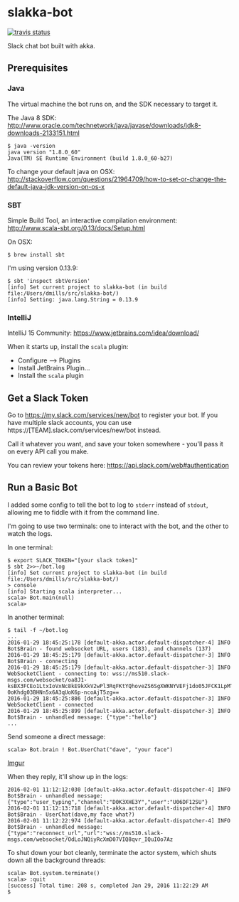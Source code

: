 # slakka-bot

[![travis status](https://travis-ci.org/dvmlls/slakka-bot.svg?branch=master)](https://travis-ci.org/dvmlls/slakka-bot)

Slack chat bot built with akka.  

## Prerequisites

### Java

The virtual machine the bot runs on, and the SDK necessary to target it. 

The Java 8 SDK: http://www.oracle.com/technetwork/java/javase/downloads/jdk8-downloads-2133151.html

```
$ java -version
java version "1.8.0_60"
Java(TM) SE Runtime Environment (build 1.8.0_60-b27)
```

To change your default java on OSX: http://stackoverflow.com/questions/21964709/how-to-set-or-change-the-default-java-jdk-version-on-os-x

### SBT

Simple Build Tool, an interactive compilation environment: http://www.scala-sbt.org/0.13/docs/Setup.html

On OSX:
```
$ brew install sbt
```

I'm using version 0.13.9: 
```
$ sbt 'inspect sbtVersion'
[info] Set current project to slakka-bot (in build file:/Users/dmills/src/slakka-bot/)
[info] Setting: java.lang.String = 0.13.9
```

### IntelliJ

IntelliJ 15 Community: https://www.jetbrains.com/idea/download/ 

When it starts up, install the `scala` plugin:
* Configure --> Plugins
* Install JetBrains Plugin...
* Install the `scala` plugin

## Get a Slack Token

Go to https://my.slack.com/services/new/bot to register your bot. If you have multiple slack accounts, you can use https://[TEAM].slack.com/services/new/bot instead. 

Call it whatever you want, and save your token somewhere - you'll pass it on every API call you make. 

You can review your tokens here: https://api.slack.com/web#authentication 

## Run a Basic Bot

I added some config to tell the bot to log to `stderr` instead of `stdout`, allowing me to fiddle with it from the command line.

I'm going to use two terminals: one to interact with the bot, and the other to watch the logs.

In one terminal:
```
$ export SLACK_TOKEN="[your slack token]"
$ sbt 2>>~/bot.log
[info] Set current project to slakka-bot (in build file:/Users/dmills/src/slakka-bot/)
> console 
[info] Starting scala interpreter...
scala> Bot.main(null)
scala> 
```

In another terminal:
```
$ tail -f ~/bot.log
...
2016-01-29 18:45:25:178 [default-akka.actor.default-dispatcher-4] INFO Bot$Brain - found websocket URL, users (183), and channels (137)
2016-01-29 18:45:25:179 [default-akka.actor.default-dispatcher-3] INFO Bot$Brain - connecting
2016-01-29 18:45:25:179 [default-akka.actor.default-dispatcher-3] INFO WebSocketClient - connecting to: wss://ms510.slack-msgs.com/websocket/oa8J1-ksBX3FCEo1LtxIoVxNc8kE9kXkV2wPl3RqFKtYQhoveZS6SgXWKNYVEFj1do05JFCK1LpMT9oE_CkMWqmu61MIys29I5PL1tZ_2xkYNYqGMebv-0oKhdg03BHNn5x6A3qUoK6p-ncoAjT5zg==
2016-01-29 18:45:25:886 [default-akka.actor.default-dispatcher-3] INFO WebSocketClient - connected
2016-01-29 18:45:25:899 [default-akka.actor.default-dispatcher-3] INFO Bot$Brain - unhandled message: {"type":"hello"}
...
```

Send someone a direct message:
```
scala> Bot.brain ! Bot.UserChat("dave", "your face")
```

[Imgur](http://i.imgur.com/YhidXhl.png)

When they reply, it'll show up in the logs:
```
2016-02-01 11:12:12:030 [default-akka.actor.default-dispatcher-4] INFO Bot$Brain - unhandled message: {"type":"user_typing","channel":"D0K3XHE3Y","user":"U06DF12SU"}
2016-02-01 11:12:13:718 [default-akka.actor.default-dispatcher-4] INFO Bot$Brain - UserChat(dave,my face what?)
2016-02-01 11:12:22:974 [default-akka.actor.default-dispatcher-4] INFO Bot$Brain - unhandled message: {"type":"reconnect_url","url":"wss://ms510.slack-msgs.com/websocket/OdLoJNQiyRcXmD07VIQ8qvr_IQuIOo7Az
```


To shut down your bot cleanly, terminate the actor system, which shuts down all the background threads:
```
scala> Bot.system.terminate()
scala> :quit
[success] Total time: 208 s, completed Jan 29, 2016 11:22:29 AM
$ 
```